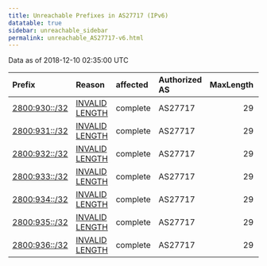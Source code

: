 ```yaml
---
title: Unreachable Prefixes in AS27717 (IPv6)
datatable: true
sidebar: unreachable_sidebar
permalink: unreachable_AS27717-v6.html
---
```


Data as of 2018-12-10 02:35:00 UTC


<div class="datatable-begin"></div>

| Prefix                                               | Reason                                                                                                  | affected   | Authorized AS   |   MaxLength | Anchor                                         |   unreachable /48s |
|:-----------------------------------------------------|:--------------------------------------------------------------------------------------------------------|:-----------|:----------------|------------:|:-----------------------------------------------|-------------------:|
| [2800:930::/32](https://stat.ripe.net/2800:930::/32) | [INVALID LENGTH](https://rpki-validator.ripe.net/announcement-preview?asn=AS27717&prefix=2800:930::/32) | complete   | AS27717         |          29 | [LACNIC](unreachable_LACNIC_RPKI_Root-v6.html) |              65536 |
| [2800:931::/32](https://stat.ripe.net/2800:931::/32) | [INVALID LENGTH](https://rpki-validator.ripe.net/announcement-preview?asn=AS27717&prefix=2800:931::/32) | complete   | AS27717         |          29 | [LACNIC](unreachable_LACNIC_RPKI_Root-v6.html) |              65536 |
| [2800:932::/32](https://stat.ripe.net/2800:932::/32) | [INVALID LENGTH](https://rpki-validator.ripe.net/announcement-preview?asn=AS27717&prefix=2800:932::/32) | complete   | AS27717         |          29 | [LACNIC](unreachable_LACNIC_RPKI_Root-v6.html) |              65536 |
| [2800:933::/32](https://stat.ripe.net/2800:933::/32) | [INVALID LENGTH](https://rpki-validator.ripe.net/announcement-preview?asn=AS27717&prefix=2800:933::/32) | complete   | AS27717         |          29 | [LACNIC](unreachable_LACNIC_RPKI_Root-v6.html) |              65536 |
| [2800:934::/32](https://stat.ripe.net/2800:934::/32) | [INVALID LENGTH](https://rpki-validator.ripe.net/announcement-preview?asn=AS27717&prefix=2800:934::/32) | complete   | AS27717         |          29 | [LACNIC](unreachable_LACNIC_RPKI_Root-v6.html) |              65536 |
| [2800:935::/32](https://stat.ripe.net/2800:935::/32) | [INVALID LENGTH](https://rpki-validator.ripe.net/announcement-preview?asn=AS27717&prefix=2800:935::/32) | complete   | AS27717         |          29 | [LACNIC](unreachable_LACNIC_RPKI_Root-v6.html) |              65536 |
| [2800:936::/32](https://stat.ripe.net/2800:936::/32) | [INVALID LENGTH](https://rpki-validator.ripe.net/announcement-preview?asn=AS27717&prefix=2800:936::/32) | complete   | AS27717         |          29 | [LACNIC](unreachable_LACNIC_RPKI_Root-v6.html) |              65536 |

<div class="datatable-end"></div>